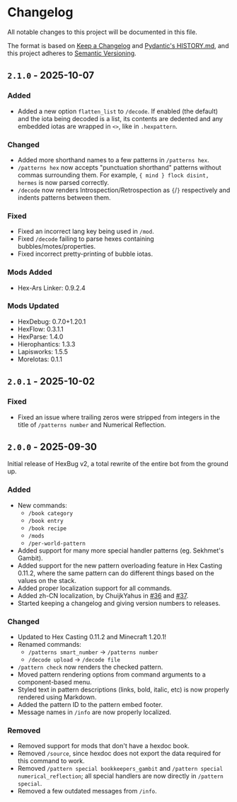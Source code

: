 # Changelog

All notable changes to this project will be documented in this file.

The format is based on [Keep a Changelog](https://keepachangelog.com/en/1.1.0/) and [Pydantic's HISTORY.md](https://github.com/pydantic/pydantic/blob/main/HISTORY.md), and this project adheres to [Semantic Versioning](https://semver.org/spec/v2.0.0.html).

## `2.1.0` - 2025-10-07

### Added

- Added a new option `flatten_list` to `/decode`. If enabled (the default) and the iota being decoded is a list, its contents are dedented and any embedded iotas are wrapped in `<>`, like in `.hexpattern`.

### Changed

- Added more shorthand names to a few patterns in `/patterns hex`.
- `/patterns hex` now accepts "punctuation shorthand" patterns without commas surrounding them. For example, `{ mind } flock disint, hermes` is now parsed correctly.
- `/decode` now renders Introspection/Retrospection as `{`/`}` respectively and indents patterns between them.

### Fixed

- Fixed an incorrect lang key being used in `/mod`.
- Fixed `/decode` failing to parse hexes containing bubbles/motes/properties.
- Fixed incorrect pretty-printing of bubble iotas.

### Mods Added

- Hex-Ars Linker: 0.9.2.4

### Mods Updated

- HexDebug: 0.7.0+1.20.1
- HexFlow: 0.3.1.1
- HexParse: 1.4.0
- Hierophantics: 1.3.3
- Lapisworks: 1.5.5
- MoreIotas: 0.1.1

## `2.0.1` - 2025-10-02

### Fixed

- Fixed an issue where trailing zeros were stripped from integers in the title of `/patterns number` and Numerical Reflection.

## `2.0.0` - 2025-09-30

Initial release of HexBug v2, a total rewrite of the entire bot from the ground up.

### Added

- New commands:
  - `/book category`
  - `/book entry`
  - `/book recipe`
  - `/mods`
  - `/per-world-pattern`
- Added support for many more special handler patterns (eg. Sekhmet's Gambit).
- Added support for the new pattern overloading feature in Hex Casting 0.11.2, where the same pattern can do different things based on the values on the stack.
- Added proper localization support for all commands.
- Added zh-CN localization, by ChuijkYahus in [#36](https://github.com/object-Object/HexBug/pull/36) and [#37](https://github.com/object-Object/HexBug/pull/37).
- Started keeping a changelog and giving version numbers to releases.

### Changed

- Updated to Hex Casting 0.11.2 and Minecraft 1.20.1!
- Renamed commands:
  - `/patterns smart_number` -> `/patterns number`
  - `/decode upload` -> `/decode file`
- `/pattern check` now renders the checked pattern.
- Moved pattern rendering options from command arguments to a component-based menu.
- Styled text in pattern descriptions (links, bold, italic, etc) is now properly rendered using Markdown.
- Added the pattern ID to the pattern embed footer.
- Message names in `/info` are now properly localized.

### Removed

- Removed support for mods that don't have a hexdoc book.
- Removed `/source`, since hexdoc does not export the data required for this command to work.
- Removed `/pattern special bookkeepers_gambit` and `/pattern special numerical_reflection`; all special handlers are now directly in `/pattern special`.
- Removed a few outdated messages from `/info`.
